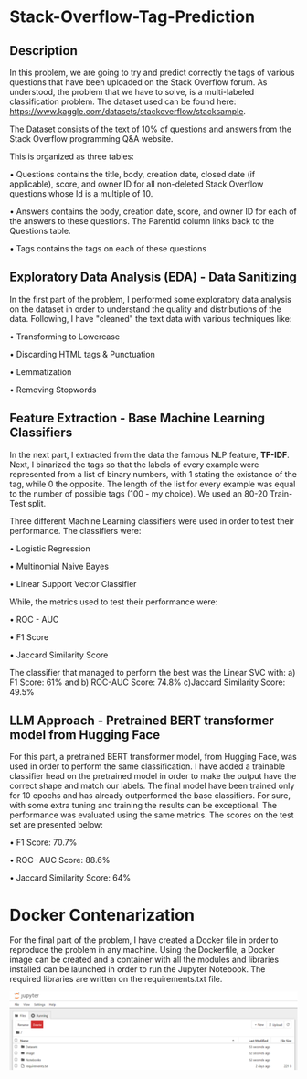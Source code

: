 # Stack-Overflow-Tag-Prediction

## Description
In this problem, we are going to try and predict correctly the tags of various questions that have been uploaded on the Stack Overflow forum. As understood, the problem that we have to solve, is a multi-labeled classification problem. The dataset used can be found here: https://www.kaggle.com/datasets/stackoverflow/stacksample.

The Dataset consists of the text of 10% of questions and answers from the Stack Overflow programming Q&A website.

This is organized as three tables:

&#8226; Questions contains the title, body, creation date, closed date (if applicable), score, and owner ID for all non-deleted Stack Overflow questions whose Id is a multiple of 10.

&#8226; Answers contains the body, creation date, score, and owner ID for each of the answers to these questions. The ParentId column links back to the Questions table.

&#8226; Tags contains the tags on each of these questions

## Exploratory Data Analysis (EDA) - Data Sanitizing

In the first part of the problem, I performed some exploratory data analysis on the dataset in order to understand the quality and distributions of the data. Following, I have "cleaned" the text data with various techniques like: 

&#8226; Transforming to Lowercase

&#8226; Discarding HTML tags & Punctuation

&#8226; Lemmatization 

&#8226; Removing Stopwords

## Feature Extraction - Base Machine Learning Classifiers

In the next part, I extracted from the data the famous NLP feature, **TF-IDF**. Next, I binarized the tags so that the labels of every example were represented from a list of binary numbers, with 1 stating the existance of the tag, while 0 the opposite. The length of the list for every example was equal to the number of possible tags (100 - my choice). We used an 80-20 Train-Test split.

Three different Machine Learning classifiers were used in order to test their performance. The classifiers were:

&#8226; Logistic Regression

&#8226; Multinomial Naive Bayes

&#8226; Linear Support Vector Classifier

While, the metrics used to test their performance were:

&#8226; ROC - AUC

&#8226; F1 Score

&#8226; Jaccard Similarity Score

The classifier that managed to perform the best was the Linear SVC with: a) F1 Score: 61% and b) ROC-AUC Score: 74.8% c)Jaccard Similarity Score: 49.5%

## LLM Approach - Pretrained BERT transformer model from Hugging Face

For this part, a pretrained BERT transformer model, from Hugging Face, was used in order to perform the same classification. I have added a trainable classifier head on the pretrained model in order to make the output have the correct shape and match our labels. The final model have been trained only for 10 epochs and has already outperformed the base classifiers. For sure, with some extra tuning and training the results can be exceptional. The performance was evaluated using the same metrics. The scores on the test set are presented below:

&#8226; F1 Score: 70.7%

&#8226; ROC- AUC Score: 88.6%

&#8226; Jaccard Similarity Score: 64%

# Docker Contenarization 

For the final part of the problem, I have created a Docker file in order to reproduce the problem in any machine. Using the Dockerfile, a Docker image can be created and a container with all the modules and libraries installed can be launched in order to run the Jupyter Notebook. The required libraries are written on the requirements.txt file.

![Example Image](photos/environment.png)
